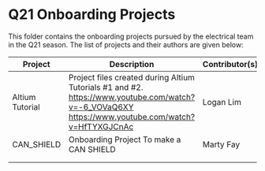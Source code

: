 # Q21 Onboarding Projects
This folder contains the onboarding projects pursued by the electrical team
in the Q21 season. The list of projects and their authors are given below:

| Project         | Description                                                                                                                                      | Contributor(s) |
|-----------------|--------------------------------------------------------------------------------------------------------------------------------------------------|----------------|
| Altium Tutorial | Project files created during Altium Tutorials #1 and #2. https://www.youtube.com/watch?v=-6_VOVaQ6XY https://www.youtube.com/watch?v=HfTYXGJCnAc | Logan Lim      |
|    CAN_SHIELD   | Onboarding Project To make a CAN SHIELD                                                                                                          | Marty Fay      |
|                 |                                                                                                                                                  |                |
|                 |                                                                                                                                                  |                |
